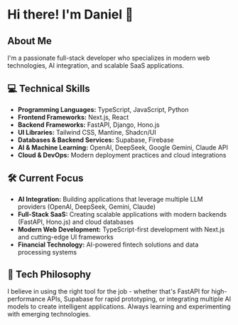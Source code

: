 # Hi there! I'm Daniel 👋

## About Me

I'm a passionate full-stack developer who specializes in modern web technologies, AI integration, and scalable SaaS applications.

## 💻 Technical Skills

- **Programming Languages:** TypeScript, JavaScript, Python  
- **Frontend Frameworks:** Next.js, React  
- **Backend Frameworks:** FastAPI, Django, Hono.js  
- **UI Libraries:** Tailwind CSS, Mantine, Shadcn/UI  
- **Databases & Backend Services:** Supabase, Firebase  
- **AI & Machine Learning:** OpenAI, DeepSeek, Google Gemini, Claude API  
- **Cloud & DevOps:** Modern deployment practices and cloud integrations

## 🛠️ Current Focus

- **AI Integration:** Building applications that leverage multiple LLM providers (OpenAI, DeepSeek, Gemini, Claude)
- **Full-Stack SaaS:** Creating scalable applications with modern backends (FastAPI, Hono.js) and cloud databases
- **Modern Web Development:** TypeScript-first development with Next.js and cutting-edge UI frameworks  
- **Financial Technology:** AI-powered fintech solutions and data processing systems

## 🌟 Tech Philosophy

I believe in using the right tool for the job - whether that's FastAPI for high-performance APIs, Supabase for rapid prototyping, or integrating multiple AI models to create intelligent applications. Always learning and experimenting with emerging technologies.
